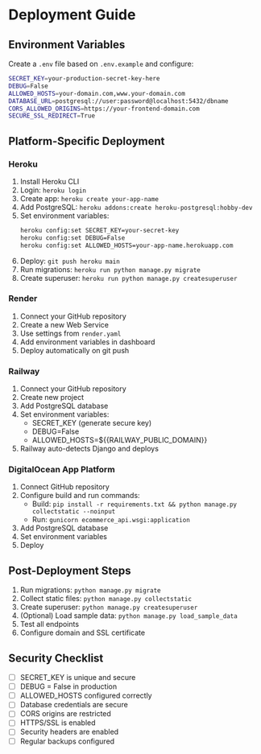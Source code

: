 # Deployment Guide

## Environment Variables

Create a `.env` file based on `.env.example` and configure:

```bash
SECRET_KEY=your-production-secret-key-here
DEBUG=False
ALLOWED_HOSTS=your-domain.com,www.your-domain.com
DATABASE_URL=postgresql://user:password@localhost:5432/dbname
CORS_ALLOWED_ORIGINS=https://your-frontend-domain.com
SECURE_SSL_REDIRECT=True
```

## Platform-Specific Deployment

### Heroku

1. Install Heroku CLI
2. Login: `heroku login`
3. Create app: `heroku create your-app-name`
4. Add PostgreSQL: `heroku addons:create heroku-postgresql:hobby-dev`
5. Set environment variables:
   ```bash
   heroku config:set SECRET_KEY=your-secret-key
   heroku config:set DEBUG=False
   heroku config:set ALLOWED_HOSTS=your-app-name.herokuapp.com
   ```
6. Deploy: `git push heroku main`
7. Run migrations: `heroku run python manage.py migrate`
8. Create superuser: `heroku run python manage.py createsuperuser`

### Render

1. Connect your GitHub repository
2. Create a new Web Service
3. Use settings from `render.yaml`
4. Add environment variables in dashboard
5. Deploy automatically on git push

### Railway

1. Connect your GitHub repository
2. Create new project
3. Add PostgreSQL database
4. Set environment variables:
   - SECRET_KEY (generate secure key)
   - DEBUG=False
   - ALLOWED_HOSTS=${{RAILWAY_PUBLIC_DOMAIN}}
5. Railway auto-detects Django and deploys

### DigitalOcean App Platform

1. Connect GitHub repository
2. Configure build and run commands:
   - Build: `pip install -r requirements.txt && python manage.py collectstatic --noinput`
   - Run: `gunicorn ecommerce_api.wsgi:application`
3. Add PostgreSQL database
4. Set environment variables
5. Deploy

## Post-Deployment Steps

1. Run migrations: `python manage.py migrate`
2. Collect static files: `python manage.py collectstatic`
3. Create superuser: `python manage.py createsuperuser`
4. (Optional) Load sample data: `python manage.py load_sample_data`
5. Test all endpoints
6. Configure domain and SSL certificate

## Security Checklist

- [ ] SECRET_KEY is unique and secure
- [ ] DEBUG = False in production
- [ ] ALLOWED_HOSTS configured correctly
- [ ] Database credentials are secure
- [ ] CORS origins are restricted
- [ ] HTTPS/SSL is enabled
- [ ] Security headers are enabled
- [ ] Regular backups configured
